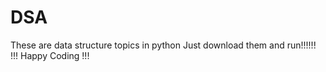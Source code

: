 # DSA
These are data structure topics in python
Just download them and run!!!!!!
!!! Happy Coding !!!
